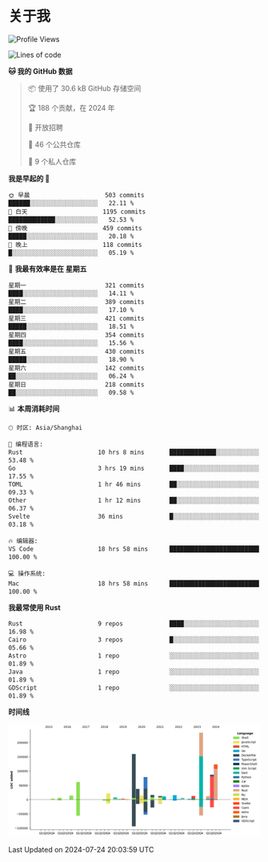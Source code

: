 # 关于我

<!--START_SECTION:waka-->
![Profile Views](http://img.shields.io/badge/%E4%B8%AA%E4%BA%BA%E8%B5%84%E6%96%99%E8%A7%82%E7%9C%8B%E6%AC%A1%E6%95%B0-0-blue)

![Lines of code](https://img.shields.io/badge/%E4%BB%8E%E3%80%8CHello%20World%E3%80%8D%E8%B5%B7%E6%88%91%E5%B7%B2%E7%BB%8F%E5%86%99%E4%BA%86-938.3%20thousand%20%E8%A1%8C%E4%BB%A3%E7%A0%81-blue)

**🐱 我的 GitHub 数据** 

> 📦  使用了 30.6 kB GitHub 存储空间 
 > 
> 🏆 188 个贡献，在 2024 年
 > 
> 💼 开放招聘
 > 
> 📜 46 个公共仓库 
 > 
> 🔑 9 个私人仓库 
 > 
**我是早起的 🐤** 

```text
🌞 早晨                     503 commits         ██████░░░░░░░░░░░░░░░░░░░   22.11 % 
🌆 白天                     1195 commits        █████████████░░░░░░░░░░░░   52.53 % 
🌃 傍晚                     459 commits         █████░░░░░░░░░░░░░░░░░░░░   20.18 % 
🌙 晚上                     118 commits         █░░░░░░░░░░░░░░░░░░░░░░░░   05.19 % 
```
📅 **我最有效率是在 星期五** 

```text
星期一                      321 commits         ████░░░░░░░░░░░░░░░░░░░░░   14.11 % 
星期二                      389 commits         ████░░░░░░░░░░░░░░░░░░░░░   17.10 % 
星期三                      421 commits         █████░░░░░░░░░░░░░░░░░░░░   18.51 % 
星期四                      354 commits         ████░░░░░░░░░░░░░░░░░░░░░   15.56 % 
星期五                      430 commits         █████░░░░░░░░░░░░░░░░░░░░   18.90 % 
星期六                      142 commits         ██░░░░░░░░░░░░░░░░░░░░░░░   06.24 % 
星期日                      218 commits         ██░░░░░░░░░░░░░░░░░░░░░░░   09.58 % 
```


📊 **本周消耗时间** 

```text
🕑︎ 时区: Asia/Shanghai

💬 编程语言: 
Rust                     10 hrs 8 mins       █████████████░░░░░░░░░░░░   53.48 % 
Go                       3 hrs 19 mins       ████░░░░░░░░░░░░░░░░░░░░░   17.55 % 
TOML                     1 hr 46 mins        ██░░░░░░░░░░░░░░░░░░░░░░░   09.33 % 
Other                    1 hr 12 mins        ██░░░░░░░░░░░░░░░░░░░░░░░   06.37 % 
Svelte                   36 mins             █░░░░░░░░░░░░░░░░░░░░░░░░   03.18 % 

🔥 编辑器: 
VS Code                  18 hrs 58 mins      █████████████████████████   100.00 % 

💻 操作系统: 
Mac                      18 hrs 58 mins      █████████████████████████   100.00 % 
```

**我最常使用 Rust** 

```text
Rust                     9 repos             ████░░░░░░░░░░░░░░░░░░░░░   16.98 % 
Cairo                    3 repos             █░░░░░░░░░░░░░░░░░░░░░░░░   05.66 % 
Astro                    1 repo              ░░░░░░░░░░░░░░░░░░░░░░░░░   01.89 % 
Java                     1 repo              ░░░░░░░░░░░░░░░░░░░░░░░░░   01.89 % 
GDScript                 1 repo              ░░░░░░░░░░░░░░░░░░░░░░░░░   01.89 % 
```



**时间线**

![Lines of Code chart](https://raw.githubusercontent.com/catusax/catusax/master/assets/bar_graph.png)


 Last Updated on 2024-07-24 20:03:59 UTC
<!--END_SECTION:waka-->

